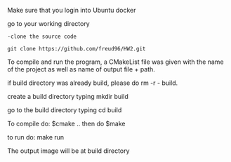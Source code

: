 Make sure that you login into Ubuntu docker

go to your working directory

    -clone the source code
    
    git clone https://github.com/freud96/HW2.git
    
To compile and run the program, a CMakeList file was given with the name of the project as well as name of output file + path.

if build directory was already build, please do rm -r - build.

create a build directory typing mkdir build

go to the build directory typing cd build

To compile do: $cmake .. then do $make

to run do: make run

The output image will be at build directory
